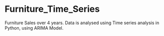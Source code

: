 # Furniture_Time_Series
Furniture Sales over 4 years. Data is analysed using Time series analysis in Python, using ARIMA Model.
